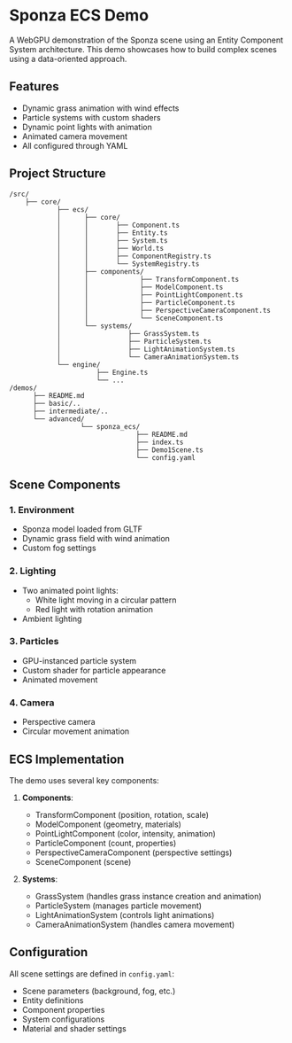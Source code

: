 # Sponza ECS Demo

A WebGPU demonstration of the Sponza scene using an Entity Component System architecture. This demo showcases how to build complex scenes using a data-oriented approach.

## Features

- Dynamic grass animation with wind effects
- Particle systems with custom shaders
- Dynamic point lights with animation
- Animated camera movement
- All configured through YAML

## Project Structure
```
/src/
    ├── core/
            ├── ecs/
            │      ├── core/
            │      │       ├── Component.ts
            │      │       ├── Entity.ts
            │      │       ├── System.ts
            │      │       ├── World.ts
            │      │       ├── ComponentRegistry.ts
            │      │       └── SystemRegistry.ts
            │      ├── components/
            │      │             ├── TransformComponent.ts
            │      │             ├── ModelComponent.ts
            │      │             ├── PointLightComponent.ts
            │      │             ├── ParticleComponent.ts
            │      │             ├── PerspectiveCameraComponent.ts
            │      │             └── SceneComponent.ts
            │      └── systems/
            │                 ├── GrassSystem.ts
            │                 ├── ParticleSystem.ts
            │                 ├── LightAnimationSystem.ts
            │                 └── CameraAnimationSystem.ts
            └── engine/
                      ├── Engine.ts
                      └── ...
/demos/
      ├── README.md
      ├── basic/..
      ├── intermediate/..
      └── advanced/
                  └── sponza_ecs/
                                ├── README.md
                                ├── index.ts
                                ├── Demo1Scene.ts
                                └── config.yaml
```

## Scene Components

### 1. Environment
- Sponza model loaded from GLTF
- Dynamic grass field with wind animation
- Custom fog settings

### 2. Lighting
- Two animated point lights:
  - White light moving in a circular pattern
  - Red light with rotation animation
- Ambient lighting

### 3. Particles
- GPU-instanced particle system
- Custom shader for particle appearance
- Animated movement

### 4. Camera
- Perspective camera
- Circular movement animation

## ECS Implementation

The demo uses several key components:

1. **Components**:
   - TransformComponent (position, rotation, scale)
   - ModelComponent (geometry, materials)
   - PointLightComponent (color, intensity, animation)
   - ParticleComponent (count, properties)
   - PerspectiveCameraComponent (perspective settings)
   - SceneComponent (scene)

2. **Systems**:
   - GrassSystem (handles grass instance creation and animation)
   - ParticleSystem (manages particle movement)
   - LightAnimationSystem (controls light animations)
   - CameraAnimationSystem (handles camera movement)

## Configuration

All scene settings are defined in `config.yaml`:
- Scene parameters (background, fog, etc.)
- Entity definitions
- Component properties
- System configurations
- Material and shader settings
